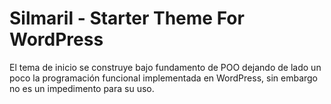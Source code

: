 # Silmaril - Starter Theme For WordPress

El tema de inicio se construye bajo fundamento de POO dejando de lado un poco la programación funcional implementada en WordPress, sin embargo no es un impedimento para su uso.

